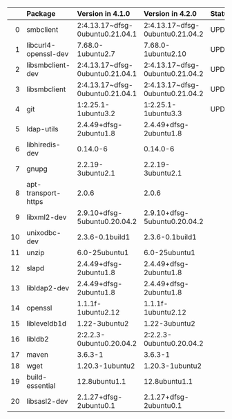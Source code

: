 <!-- markdown-link-check-disable -->

|    | Package              | Version in 4.1.0                | Version in 4.2.0                | Status   |
|---:|:---------------------|:--------------------------------|:--------------------------------|:---------|
|  0 | smbclient            | 2:4.13.17~dfsg-0ubuntu0.21.04.1 | 2:4.13.17~dfsg-0ubuntu0.21.04.2 | UPDATED  |
|  1 | libcurl4-openssl-dev | 7.68.0-1ubuntu2.7               | 7.68.0-1ubuntu2.10              | UPDATED  |
|  2 | libsmbclient-dev     | 2:4.13.17~dfsg-0ubuntu0.21.04.1 | 2:4.13.17~dfsg-0ubuntu0.21.04.2 | UPDATED  |
|  3 | libsmbclient         | 2:4.13.17~dfsg-0ubuntu0.21.04.1 | 2:4.13.17~dfsg-0ubuntu0.21.04.2 | UPDATED  |
|  4 | git                  | 1:2.25.1-1ubuntu3.2             | 1:2.25.1-1ubuntu3.3             | UPDATED  |
|  5 | ldap-utils           | 2.4.49+dfsg-2ubuntu1.8          | 2.4.49+dfsg-2ubuntu1.8          |          |
|  6 | libhiredis-dev       | 0.14.0-6                        | 0.14.0-6                        |          |
|  7 | gnupg                | 2.2.19-3ubuntu2.1               | 2.2.19-3ubuntu2.1               |          |
|  8 | apt-transport-https  | 2.0.6                           | 2.0.6                           |          |
|  9 | libxml2-dev          | 2.9.10+dfsg-5ubuntu0.20.04.2    | 2.9.10+dfsg-5ubuntu0.20.04.2    |          |
| 10 | unixodbc-dev         | 2.3.6-0.1build1                 | 2.3.6-0.1build1                 |          |
| 11 | unzip                | 6.0-25ubuntu1                   | 6.0-25ubuntu1                   |          |
| 12 | slapd                | 2.4.49+dfsg-2ubuntu1.8          | 2.4.49+dfsg-2ubuntu1.8          |          |
| 13 | libldap2-dev         | 2.4.49+dfsg-2ubuntu1.8          | 2.4.49+dfsg-2ubuntu1.8          |          |
| 14 | openssl              | 1.1.1f-1ubuntu2.12              | 1.1.1f-1ubuntu2.12              |          |
| 15 | libleveldb1d         | 1.22-3ubuntu2                   | 1.22-3ubuntu2                   |          |
| 16 | libldb2              | 2:2.2.3-0ubuntu0.20.04.2        | 2:2.2.3-0ubuntu0.20.04.2        |          |
| 17 | maven                | 3.6.3-1                         | 3.6.3-1                         |          |
| 18 | wget                 | 1.20.3-1ubuntu2                 | 1.20.3-1ubuntu2                 |          |
| 19 | build-essential      | 12.8ubuntu1.1                   | 12.8ubuntu1.1                   |          |
| 20 | libsasl2-dev         | 2.1.27+dfsg-2ubuntu0.1          | 2.1.27+dfsg-2ubuntu0.1          |          |